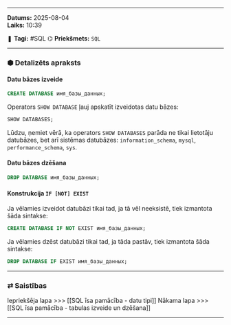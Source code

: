 ___

**Datums:** 2025-08-04   
**Laiks:** 10:39 

❚ **Tagi:** #SQL 
⌬ **Priekšmets:**  `SQL`

---
### ⬢ Detalizēts apraksts
#### Datu bāzes izveide

```sql
CREATE DATABASE имя_базы_данных;
```

Operators `SHOW DATABASE` ļauj apskatīt izveidotas datu bāzes:

```sql
SHOW DATABASES;
```

Lūdzu, ņemiet vērā, ka operators `SHOW DATABASES` parāda ne tikai lietotāju datubāzes, bet arī sistēmas datubāzes: `information_schema`, `mysql`, `performance_schema`, `sys`.

#### Datu bāzes dzēšana

```sql
DROP DATABASE имя_базы_данных;
```

#### Konstrukcija `IF [NOT] EXIST`

Ja vēlamies izveidot datubāzi tikai tad, ja tā vēl neeksistē, tiek izmantota šāda sintakse:

```sql
CREATE DATABASE IF NOT EXIST имя_базы_данных;
```

Ja vēlamies dzēst datubāzi tikai tad, ja tāda pastāv, tiek izmantota šāda sintakse:

```sql
DROP DATABASE IF EXIST имя_базы_данных;
```

---
### ⇄ Saistības

Iepriekšēja lapa >>> [[SQL īsa pamācība - datu tipi]]
Nākama lapa >>> [[SQL īsa pamācība - tabulas izveide un dzēšana]]

___